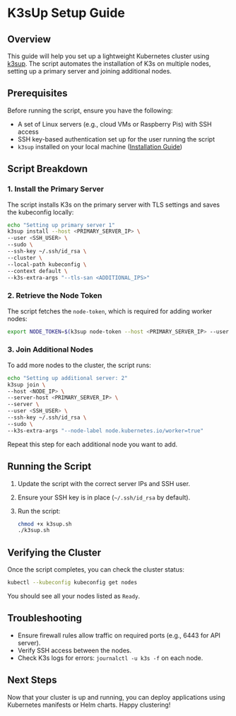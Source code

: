 # K3sUp Setup Guide

## Overview

This guide will help you set up a lightweight Kubernetes cluster using [k3sup](https://github.com/alexellis/k3sup). The script automates the installation of K3s on multiple nodes, setting up a primary server and joining additional nodes.

## Prerequisites

Before running the script, ensure you have the following:

- A set of Linux servers (e.g., cloud VMs or Raspberry Pis) with SSH access
- SSH key-based authentication set up for the user running the script
- `k3sup` installed on your local machine ([Installation Guide](https://github.com/alexellis/k3sup#download))

## Script Breakdown

### 1. Install the Primary Server

The script installs K3s on the primary server with TLS settings and saves the kubeconfig locally:

```sh
echo "Setting up primary server 1"
k3sup install --host <PRIMARY_SERVER_IP> \
--user <SSH_USER> \
--sudo \
--ssh-key ~/.ssh/id_rsa \
--cluster \
--local-path kubeconfig \
--context default \
--k3s-extra-args "--tls-san <ADDITIONAL_IPS>"
```

### 2. Retrieve the Node Token

The script fetches the `node-token`, which is required for adding worker nodes:

```sh
export NODE_TOKEN=$(k3sup node-token --host <PRIMARY_SERVER_IP> --user <SSH_USER>)
```

### 3. Join Additional Nodes

To add more nodes to the cluster, the script runs:

```sh
echo "Setting up additional server: 2"
k3sup join \
--host <NODE_IP> \
--server-host <PRIMARY_SERVER_IP> \
--server \
--user <SSH_USER> \
--ssh-key ~/.ssh/id_rsa \
--sudo \
--k3s-extra-args "--node-label node.kubernetes.io/worker=true"
```

Repeat this step for each additional node you want to add.

## Running the Script

1. Update the script with the correct server IPs and SSH user.
2. Ensure your SSH key is in place (`~/.ssh/id_rsa` by default).
3. Run the script:

   ```sh
   chmod +x k3sup.sh
   ./k3sup.sh
   ```

## Verifying the Cluster

Once the script completes, you can check the cluster status:

```sh
kubectl --kubeconfig kubeconfig get nodes
```

You should see all your nodes listed as `Ready`.

## Troubleshooting

- Ensure firewall rules allow traffic on required ports (e.g., 6443 for API server).
- Verify SSH access between the nodes.
- Check K3s logs for errors: `journalctl -u k3s -f` on each node.

## Next Steps

Now that your cluster is up and running, you can deploy applications using Kubernetes manifests or Helm charts. Happy clustering!